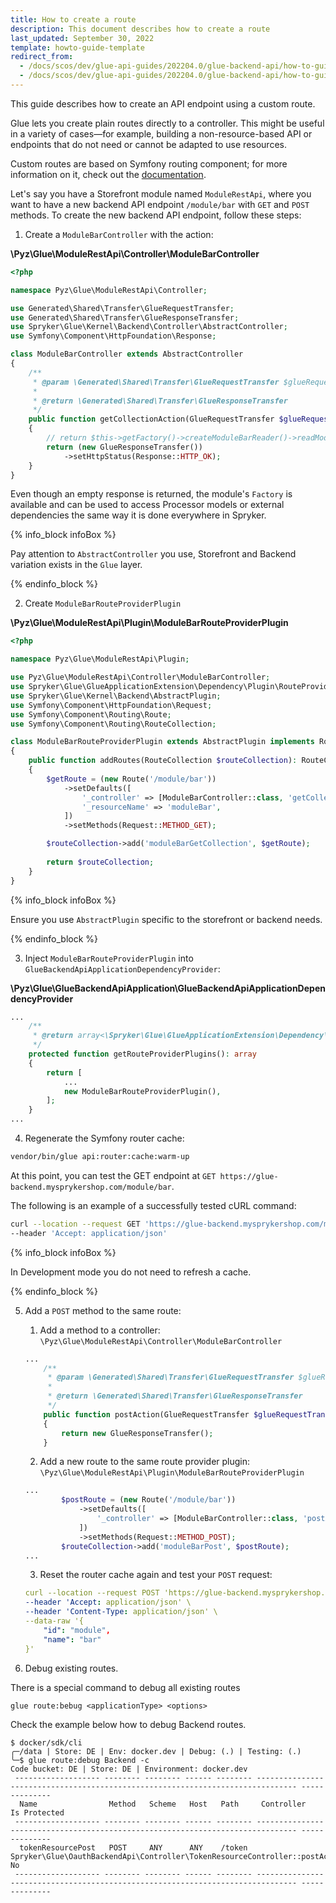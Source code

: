 ```yaml
---
title: How to create a route
description: This document describes how to create a route
last_updated: September 30, 2022
template: howto-guide-template
redirect_from:
  - /docs/scos/dev/glue-api-guides/202204.0/glue-backend-api/how-to-guides/create-a-route.html
  - /docs/scos/dev/glue-api-guides/202204.0/glue-backend-api/how-to-guides/how-to-create-a-route.html
---
```


This guide describes how to create an API endpoint using a custom route.

Glue lets you create plain routes directly to a controller. This might be useful in a variety of cases—for example, building a non-resource-based API or endpoints that do not need or cannot be adapted to use resources.

Custom routes are based on Symfony routing component; for more information on it, check out the [documentation](https://symfony.com/doc/current/routing.html).

Let's say you have a Storefront module named `ModuleRestApi`, where you want to have a new backend API endpoint `/module/bar` with `GET` and `POST` methods. To create the new backend API endpoint, follow these steps:

1. Create a `ModuleBarController` with the action:

**\Pyz\Glue\ModuleRestApi\Controller\ModuleBarController**

```php
<?php

namespace Pyz\Glue\ModuleRestApi\Controller;

use Generated\Shared\Transfer\GlueRequestTransfer;
use Generated\Shared\Transfer\GlueResponseTransfer;
use Spryker\Glue\Kernel\Backend\Controller\AbstractController;
use Symfony\Component\HttpFoundation\Response;

class ModuleBarController extends AbstractController
{
    /**
     * @param \Generated\Shared\Transfer\GlueRequestTransfer $glueRequestTransfer
     *
     * @return \Generated\Shared\Transfer\GlueResponseTransfer
     */
    public function getCollectionAction(GlueRequestTransfer $glueRequestTransfer): GlueResponseTransfer
    {
        // return $this->getFactory()->createModuleBarReader()->readModuleBar();
        return (new GlueResponseTransfer())
            ->setHttpStatus(Response::HTTP_OK);
    }
}

```

Even though an empty response is returned, the module's `Factory` is available and can be used to access Processor models or external dependencies the same way it is done everywhere in Spryker.

{% info_block infoBox %}

Pay attention to `AbstractController` you use, Storefront and Backend variation exists in the `Glue` layer.

{% endinfo_block %}

2. Create `ModuleBarRouteProviderPlugin`

**\Pyz\Glue\ModuleRestApi\Plugin\ModuleBarRouteProviderPlugin**

```php
<?php

namespace Pyz\Glue\ModuleRestApi\Plugin;

use Pyz\Glue\ModuleRestApi\Controller\ModuleBarController;
use Spryker\Glue\GlueApplicationExtension\Dependency\Plugin\RouteProviderPluginInterface;
use Spryker\Glue\Kernel\Backend\AbstractPlugin;
use Symfony\Component\HttpFoundation\Request;
use Symfony\Component\Routing\Route;
use Symfony\Component\Routing\RouteCollection;

class ModuleBarRouteProviderPlugin extends AbstractPlugin implements RouteProviderPluginInterface
{
    public function addRoutes(RouteCollection $routeCollection): RouteCollection
    {
        $getRoute = (new Route('/module/bar'))
            ->setDefaults([
                '_controller' => [ModuleBarController::class, 'getCollectionAction'],
                '_resourceName' => 'moduleBar',
            ])
            ->setMethods(Request::METHOD_GET);

        $routeCollection->add('moduleBarGetCollection', $getRoute);
        
        return $routeCollection;
    }
}
```

{% info_block infoBox %}

Ensure you use `AbstractPlugin` specific to the storefront or backend needs.

{% endinfo_block %}

3. Inject `ModuleBarRouteProviderPlugin` into `GlueBackendApiApplicationDependencyProvider`: 

**\Pyz\Glue\GlueBackendApiApplication\GlueBackendApiApplicationDependencyProvider**

```php
...
    /**
     * @return array<\Spryker\Glue\GlueApplicationExtension\Dependency\Plugin\RouteProviderPluginInterface>
     */
    protected function getRouteProviderPlugins(): array
    {
        return [
            ...
            new ModuleBarRouteProviderPlugin(),
        ];
    }
...
```

4. Regenerate the Symfony router cache:

```bash
vendor/bin/glue api:router:cache:warm-up
```

At this point, you can test the GET endpoint at `GET https://glue-backend.mysprykershop.com/module/bar`.

The following is an example of a successfully tested cURL command:

```bash
curl --location --request GET 'https://glue-backend.mysprykershop.com/module/bar' \
--header 'Accept: application/json'
```

{% info_block infoBox %}

In Development mode you do not need to refresh a cache.

{% endinfo_block %}

5. Add a `POST` method to the same route:

   1. Add a method to a controller: `\Pyz\Glue\ModuleRestApi\Controller\ModuleBarController`

   ```php
   ...
       /**
        * @param \Generated\Shared\Transfer\GlueRequestTransfer $glueRequestTransfer
        *
        * @return \Generated\Shared\Transfer\GlueResponseTransfer
        */
       public function postAction(GlueRequestTransfer $glueRequestTransfer): GlueResponseTransfer
       {
           return new GlueResponseTransfer();
       }

   ```

   2. Add a new route to the same route provider plugin: `\Pyz\Glue\ModuleRestApi\Plugin\ModuleBarRouteProviderPlugin`

   ```php
   ...
           $postRoute = (new Route('/module/bar'))
               ->setDefaults([
                   '_controller' => [ModuleBarController::class, 'postAction'],
               ])
               ->setMethods(Request::METHOD_POST);
           $routeCollection->add('moduleBarPost', $postRoute);
   ...
   ```

   3. Reset the router cache again and test your `POST` request:

   ```yaml
   curl --location --request POST 'https://glue-backend.mysprykershop.com/module/bar' \
   --header 'Accept: application/json' \
   --header 'Content-Type: application/json' \
   --data-raw '{
       "id": "module",
       "name": "bar"
   }'
   ```

6. Debug existing routes.

There is a special command to debug all existing routes

`glue route:bebug <applicationType> <options>`

Check the example below how to debug Backend routes.

```shell
$ docker/sdk/cli
╭─/data | Store: DE | Env: docker.dev | Debug: (.) | Testing: (.)
╰─$ glue route:debug Backend -c
Code bucket: DE | Store: DE | Environment: docker.dev
 ------------------- -------- -------- ------ -------- ------------------------------------------------------------------------------- -------------- 
  Name                Method   Scheme   Host   Path     Controller                                                                      Is Protected  
 ------------------- -------- -------- ------ -------- ------------------------------------------------------------------------------- -------------- 
  tokenResourcePost   POST     ANY      ANY    /token   Spryker\Glue\OauthBackendApi\Controller\TokenResourceController::postAction()   No            
 ------------------- -------- -------- ------ -------- ------------------------------------------------------------------------------- -------------- 
```